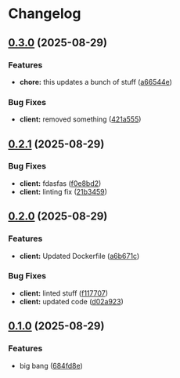 # Changelog

## [0.3.0](https://github.com/n0rq1/release-please-monorepo/compare/client/v0.2.1...client/v0.3.0) (2025-08-29)


### Features

* **chore:** this updates a bunch of stuff ([a66544e](https://github.com/n0rq1/release-please-monorepo/commit/a66544ea5afa5b053184263a66f496beb1e48256))


### Bug Fixes

* **client:** removed something ([421a555](https://github.com/n0rq1/release-please-monorepo/commit/421a555580cb1341500e43c18eda1938892dd724))

## [0.2.1](https://github.com/n0rq1/release-please-monorepo/compare/client/v0.2.0...client/v0.2.1) (2025-08-29)


### Bug Fixes

* **client:** fdasfas ([f0e8bd2](https://github.com/n0rq1/release-please-monorepo/commit/f0e8bd28fd20a0624893dda5ac05093beb09f131))
* **client:** linting fix ([21b3459](https://github.com/n0rq1/release-please-monorepo/commit/21b3459bebd6113c453258c0c809fc88611b0f76))

## [0.2.0](https://github.com/n0rq1/release-please-monorepo/compare/client/v0.1.0...client/v0.2.0) (2025-08-29)


### Features

* **client:** Updated Dockerfile ([a6b671c](https://github.com/n0rq1/release-please-monorepo/commit/a6b671cb005ced26e88c4a67082cc9c3a48eb761))


### Bug Fixes

* **client:** linted stuff ([f117707](https://github.com/n0rq1/release-please-monorepo/commit/f1177075d7330a38ec2f7228ec3d266de5ec19f9))
* **client:** updated code ([d02a923](https://github.com/n0rq1/release-please-monorepo/commit/d02a9238ac5f64e9e509b69b8163f594ebce2095))

## [0.1.0](https://github.com/n0rq1/release-please-monorepo/compare/client-v0.0.1...client/v0.1.0) (2025-08-29)


### Features

* big bang ([684fd8e](https://github.com/n0rq1/release-please-monorepo/commit/684fd8e63a854308239e92f49008bd73f7722d38))
